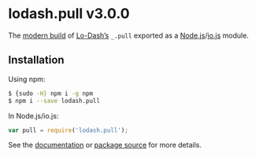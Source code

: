 # lodash.pull v3.0.0

The [modern build](https://github.com/lodash/lodash/wiki/Build-Differences) of [Lo-Dash’s](https://lodash.com/) `_.pull` exported as a [Node.js](http://nodejs.org/)/[io.js](https://iojs.org/) module.

## Installation

Using npm:

```bash
$ {sudo -H} npm i -g npm
$ npm i --save lodash.pull
```

In Node.js/io.js:

```js
var pull = require('lodash.pull');
```

See the [documentation](https://lodash.com/docs#pull) or [package source](https://github.com/lodash/lodash/blob/3.0.0-npm-packages/lodash.pull) for more details.
